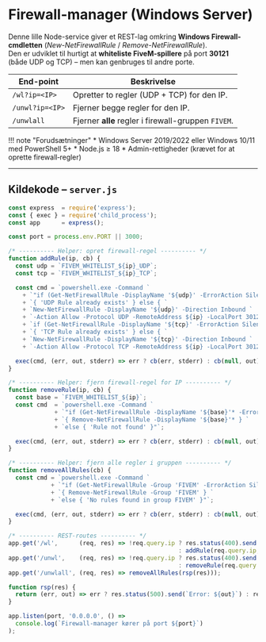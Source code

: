 # Firewall-manager (Windows Server)

Denne lille Node-service giver et REST-lag omkring **Windows Firewall‐cmdletten**
(*New-NetFirewallRule* / *Remove-NetFirewallRule*).  
Den er udviklet til hurtigt at **whiteliste FiveM-spillere** på port **30121**  
(både UDP og TCP) – men kan genbruges til andre porte.

| End-point        | Beskrivelse                                   |
|------------------|-----------------------------------------------|
| `/wl?ip=<IP>`    | Opretter to regler (UDP + TCP) for den IP.    |
| `/unwl?ip=<IP>`  | Fjerner begge regler for den IP.              |
| `/unwlall`       | Fjerner **alle** regler i firewall-gruppen `FIVEM`. |

!!! note "Forudsætninger"
    * Windows Server 2019/2022 eller Windows 10/11 med PowerShell 5+
    * Node.js ≥ 18
    * Admin-rettigheder (krævet for at oprette firewall‐regler)

---

## Kildekode – `server.js`

```javascript title="server.js" linenums
const express  = require('express');
const { exec } = require('child_process');
const app      = express();

const port = process.env.PORT || 3000;

/* ---------- Helper: opret firewall-regel ---------- */
function addRule(ip, cb) {
  const udp = `FIVEM_WHITELIST_${ip}_UDP`;
  const tcp = `FIVEM_WHITELIST_${ip}_TCP`;

  const cmd = `powershell.exe -Command `
    + `"if (Get-NetFirewallRule -DisplayName '${udp}' -ErrorAction SilentlyContinue) `
    + `{ 'UDP Rule already exists' } else { `
    + `New-NetFirewallRule -DisplayName '${udp}' -Direction Inbound `
    + `-Action Allow -Protocol UDP -RemoteAddress ${ip} -LocalPort 30121 -Group 'FIVEM' }; `
    + `if (Get-NetFirewallRule -DisplayName '${tcp}' -ErrorAction SilentlyContinue) `
    + `{ 'TCP Rule already exists' } else { `
    + `New-NetFirewallRule -DisplayName '${tcp}' -Direction Inbound `
    + `-Action Allow -Protocol TCP -RemoteAddress ${ip} -LocalPort 30121 -Group 'FIVEM' }"`;

  exec(cmd, (err, out, stderr) => err ? cb(err, stderr) : cb(null, out));
}

/* ---------- Helper: fjern firewall-regel for IP ---------- */
function removeRule(ip, cb) {
  const base = `FIVEM_WHITELIST_${ip}`;
  const cmd  = `powershell.exe -Command `
             + `"if (Get-NetFirewallRule -DisplayName '${base}'* -ErrorAction SilentlyContinue) `
             + `{ Remove-NetFirewallRule -DisplayName '${base}'* } `
             + `else { 'Rule not found' }"`;

  exec(cmd, (err, out, stderr) => err ? cb(err, stderr) : cb(null, out));
}

/* ---------- Helper: fjern alle regler i gruppen ---------- */
function removeAllRules(cb) {
  const cmd = `powershell.exe -Command `
            + `"if (Get-NetFirewallRule -Group 'FIVEM' -ErrorAction SilentlyContinue) `
            + `{ Remove-NetFirewallRule -Group 'FIVEM' } `
            + `else { 'No rules found in group FIVEM' }"`;

  exec(cmd, (err, out, stderr) => err ? cb(err, stderr) : cb(null, out));
}

/* ---------- REST-routes ---------- */
app.get('/wl',      (req, res) => !req.query.ip ? res.status(400).send('IP parameter is required')
                                                : addRule(req.query.ip,   rsp(res)));
app.get('/unwl',    (req, res) => !req.query.ip ? res.status(400).send('IP parameter is required')
                                                : removeRule(req.query.ip, rsp(res)));
app.get('/unwlall', (req, res) => removeAllRules(rsp(res)));

function rsp(res) {
  return (err, out) => err ? res.status(500).send(`Error: ${out}`) : res.send('ok');
}

app.listen(port, '0.0.0.0', () =>
  console.log(`Firewall-manager kører på port ${port}`)
);
